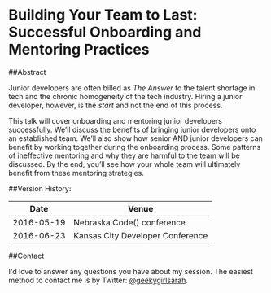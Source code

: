 # Building Your Team to Last: Successful Onboarding and Mentoring Practices

##Abstract

Junior developers are often billed as _The Answer_ to the talent shortage in tech and the chronic homogeneity of the tech industry. Hiring a junior developer, however, is the _start_ and not the end of this process.

This talk will cover onboarding and mentoring junior developers successfully. We’ll discuss the benefits of bringing junior developers onto an established team. We’ll also show how senior AND junior developers can benefit by working together during the onboarding process. Some patterns of ineffective mentoring and why they are harmful to the team will be discussed. By the end, you’ll see how your whole team will ultimately benefit from these mentoring strategies.


##Version History:

Date | Venue
-----|------
2016-05-19 | Nebraska.Code() conference
2016-06-23 | Kansas City Developer Conference

##Contact

I'd love to answer any questions you have about my session. The easiest method to contact me is by Twitter: [@geekygirlsarah](https://www.twitter.com/geekygirlsarah). 

